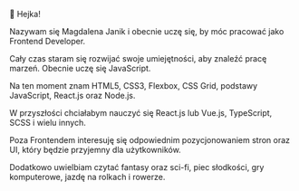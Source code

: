 👋 Hejka! 

Nazywam się Magdalena Janik i obecnie uczę się, by móc pracować jako Frontend Developer.

Cały czas staram się rozwijać swoje umiejętności, aby znaleźć pracę marzeń. Obecnie uczę się JavaScript.

Na ten moment znam HTML5, CSS3, Flexbox, CSS Grid, podstawy JavaScript, React.js oraz Node.js.

W przyszłości chciałabym nauczyć się React.js lub Vue.js, TypeScript, SCSS i wielu innych.

Poza Frontendem interesuję się odpowiednim pozycjonowaniem stron oraz UI, który będzie przyjemny dla użytkowników.

Dodatkowo uwielbiam czytać fantasy oraz sci-fi, piec słodkości, gry komputerowe, jazdę na rolkach i rowerze.

<!---
Madsiaa/Madsiaa is a ✨ special ✨ repository because its `README.md` (this file) appears on your GitHub profile.
You can click the Preview link to take a look at your changes.
--->
